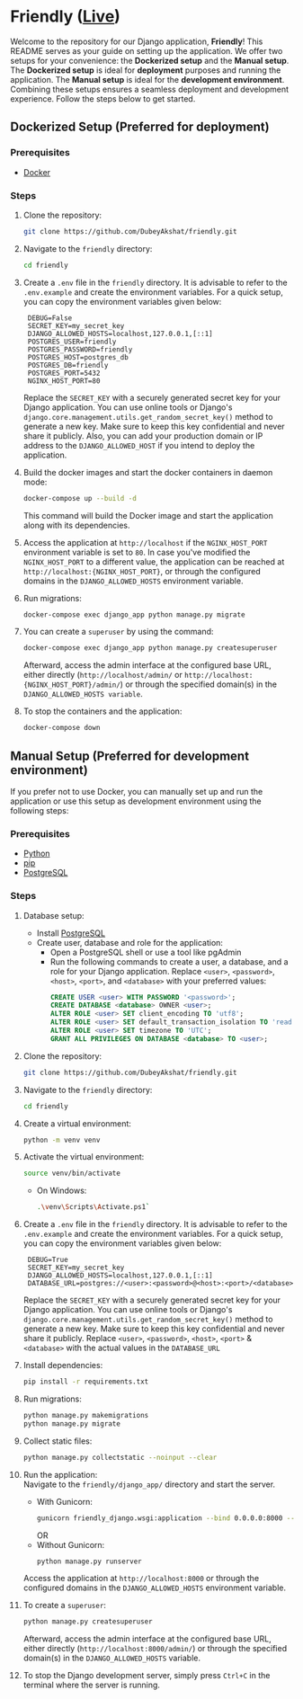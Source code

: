# Friendly ([Live](http://ec2-13-232-26-147.ap-south-1.compute.amazonaws.com))
Welcome to the repository for our Django application, **Friendly**! This README serves as your guide on setting up the application.
We offer two setups for your convenience: the **Dockerized setup** and the **Manual setup**. The **Dockerized setup** is ideal for **deployment** purposes and running the application. The **Manual setup** is ideal for the **development environment**. Combining these setups ensures a seamless deployment and development experience. Follow the steps below to get started.

## Dockerized Setup (Preferred for deployment)

### Prerequisites
- [Docker](ec2-13-232-26-147.ap-south-1.compute.amazonaws.com)

### Steps
1. Clone the repository:
    ```bash
    git clone https://github.com/DubeyAkshat/friendly.git
    ```

2. Navigate to the `friendly` directory:
    ```bash
    cd friendly
    ```
    
3. Create a `.env` file in the `friendly` directory. It is advisable to refer to the `.env.example` and create the environment variables. For a quick setup, you can copy the environment variables given below:
   ```dotenv
    DEBUG=False
    SECRET_KEY=my_secret_key
    DJANGO_ALLOWED_HOSTS=localhost,127.0.0.1,[::1]
    POSTGRES_USER=friendly
    POSTGRES_PASSWORD=friendly
    POSTGRES_HOST=postgres_db
    POSTGRES_DB=friendly
    POSTGRES_PORT=5432
    NGINX_HOST_PORT=80
   ```
    Replace the `SECRET_KEY` with a securely generated secret key for your Django application. You can use online tools or Django's `django.core.management.utils.get_random_secret_key()` method to generate a new key. Make sure to keep this key confidential and never share it publicly.
    Also, you can add your production domain or IP address to the `DJANGO_ALLOWED_HOST` if you intend to deploy the application.

4. Build the docker images and start the docker containers in daemon mode:
    ```bash
    docker-compose up --build -d
    ```
    This command will build the Docker image and start the application along with its dependencies.

5. Access the application at `http://localhost` if the `NGINX_HOST_PORT` environment variable is set to `80`. In case you've modified the `NGINX_HOST_PORT` to a different value, the application can be reached at `http://localhost:{NGINX_HOST_PORT}`, or through the configured domains in the `DJANGO_ALLOWED_HOSTS` environment variable.

6. Run migrations:
    ```bash
    docker-compose exec django_app python manage.py migrate
    ```
    
7. You can create a `superuser` by using the command:
    ```bash
    docker-compose exec django_app python manage.py createsuperuser
    ```
    Afterward, access the admin interface at the configured base URL, either directly (`http://localhost/admin/` or `http://localhost:{NGINX_HOST_PORT}/admin/`) or through the specified domain(s) in the `DJANGO_ALLOWED_HOSTS variable`.

8. To stop the containers and the application:
    ```bash
    docker-compose down
    ```

## Manual Setup (Preferred for development environment)
If you prefer not to use Docker, you can manually set up and run the application or use this setup as development environment using the following steps:

### Prerequisites
- [Python](https://www.python.org/downloads/)
- [pip](https://pip.pypa.io/en/stable/installation/)
- [PostgreSQL](https://www.postgresql.org/download/)

### Steps
1. Database setup: 
    - Install [PostgreSQL](https://www.postgresql.org/download/)
    - Create user, database and role for the application:
      - Open a PostgreSQL shell or use a tool like pgAdmin
      - Run the following commands to create a user, a database, and a role for your Django application. Replace `<user>`, `<password>`, `<host>`, `<port>`, and `<database>` with your preferred values:
        ```sql
        CREATE USER <user> WITH PASSWORD '<password>';
        CREATE DATABASE <database> OWNER <user>;
        ALTER ROLE <user> SET client_encoding TO 'utf8';
        ALTER ROLE <user> SET default_transaction_isolation TO 'read committed';
        ALTER ROLE <user> SET timezone TO 'UTC';
        GRANT ALL PRIVILEGES ON DATABASE <database> TO <user>;
        ```

2. Clone the repository:
    ```bash
    git clone https://github.com/DubeyAkshat/friendly.git
    ```

3. Navigate to the `friendly` directory:
    ```bash
    cd friendly
    ```

4. Create a virtual environment: 
    ```bash
    python -m venv venv
    ```

5. Activate the virtual environment: 
    ```bash
    source venv/bin/activate
    ```
    - On Windows: 
        ```bash
        .\venv\Scripts\Activate.ps1`
        ```

6. Create a `.env` file in the `friendly` directory. It is advisable to refer to the `.env.example` and create the environment variables. For a quick setup, you can copy the environment variables given below:
   ```dotenv
    DEBUG=True
    SECRET_KEY=my_secret_key
    DJANGO_ALLOWED_HOSTS=localhost,127.0.0.1,[::1]
    DATABASE_URL=postgres://<user>:<password>@<host>:<port>/<database>
   ```
    Replace the `SECRET_KEY` with a securely generated secret key for your Django application. You can use online tools or Django's `django.core.management.utils.get_random_secret_key()` method to generate a new key. Make sure to keep this key confidential and never share it publicly.
    Replace `<user>`, `<password>`, `<host>`, `<port>` & `<database>` with the actual values in the `DATABASE_URL`

7. Install dependencies:
    ```bash
    pip install -r requirements.txt
    ```

8. Run migrations: 
    ```bash
    python manage.py makemigrations
    python manage.py migrate
    ```

9. Collect static files:
    ```bash
    python manage.py collectstatic --noinput --clear
    ```

10. Run the application:  
    Navigate to the `friendly/django_app/` directory and start the server.
    - With Gunicorn: 
        ```bash
        gunicorn friendly_django.wsgi:application --bind 0.0.0.0:8000 --reload
        ```
        OR
    - Without Gunicorn:
        ```bash
        python manage.py runserver
        ```
    Access the application at `http://localhost:8000` or through the configured domains in the `DJANGO_ALLOWED_HOSTS` environment variable.

11. To create a `superuser`:
    ```bash
    python manage.py createsuperuser
    ```
    Afterward, access the admin interface at the configured base URL, either directly (`http://localhost:8000/admin/`) or through the specified domain(s) in the `DJANGO_ALLOWED_HOSTS` variable.

12. To stop the Django development server, simply press `Ctrl+C` in the terminal where the server is running.